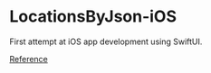 # LocationsByJson-iOS
First attempt at iOS app development using SwiftUI.

[Reference](https://www.youtube.com/watch?v=aP-SQXTtWhY)
